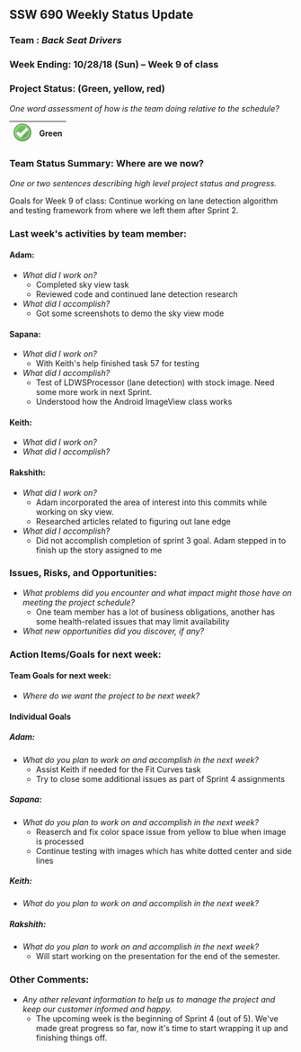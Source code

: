 ## SSW 690 Weekly Status Update 

### Team : _Back Seat Drivers_

### Week Ending: 10/28/18 (Sun) – Week 9 of class

### Project Status: (Green, yellow, red)

_One word assessment of how is the team doing relative to the schedule?_

| ![Green](https://github.com/Scarabyte/SSW690-Project/blob/master/docs/StatusUpdates/status_green.png?raw=true) | Green  |
| ----------- |:-----------:|

### Team Status Summary: Where are we now?

_One or two sentences describing high level project status and progress._

Goals for Week 9 of class:
Continue working on lane detection algorithm and testing framework from where we left them after Sprint 2.

### Last week's activities by team member:

#### Adam:

* _What did I work on?_
  * Completed sky view task
  * Reviewed code and continued lane detection research
* _What did I accomplish?_
  * Got some screenshots to demo the sky view mode

#### Sapana:

* _What did I work on?_
  * With Keith's help finished task 57 for testing
* _What did I accomplish?_
  * Test of LDWSProcessor (lane detection) with stock image. Need some more work in next Sprint.
  * Understood how the Android ImageView class works
  
#### Keith:

* _What did I work on?_
* _What did I accomplish?_

#### Rakshith:

* _What did I work on?_
  * Adam incorporated the area of interest into this commits while working on sky view.
  * Researched articles related to figuring out lane edge
* _What did I accomplish?_
  * Did not accomplish completion of sprint 3 goal. Adam stepped in to finish up the story assigned to me

### Issues, Risks, and Opportunities:

* _What problems did you encounter and what impact might those have on meeting the project schedule?_
  * One team member has a lot of business obligations, another has some health-related issues that may limit availability
* _What new opportunities did you discover, if any?_

### Action Items/Goals for next week:

#### Team Goals for next week:

* _Where do we want the project to be next week?_

#### Individual Goals

##### Adam:

* _What do you plan to work on and accomplish in the next week?_
  * Assist Keith if needed for the Fit Curves task
  * Try to close some additional issues as part of Sprint 4 assignments

##### Sapana:

* _What do you plan to work on and accomplish in the next week?_
  * Reaserch and fix color space issue from yellow to blue when image is processed
  * Continue testing with images which has white dotted center and side lines  

##### Keith:

* _What do you plan to work on and accomplish in the next week?_

##### Rakshith:

* _What do you plan to work on and accomplish in the next week?_
  * Will start working on the presentation for the end of the semester.
### Other Comments:

* _Any other relevant information to help us to manage the project and keep our customer informed and happy._
  * The upcoming week is the beginning of Sprint 4 (out of 5). We've made great progress so far, now it's time to start wrapping it up and finishing things off.
